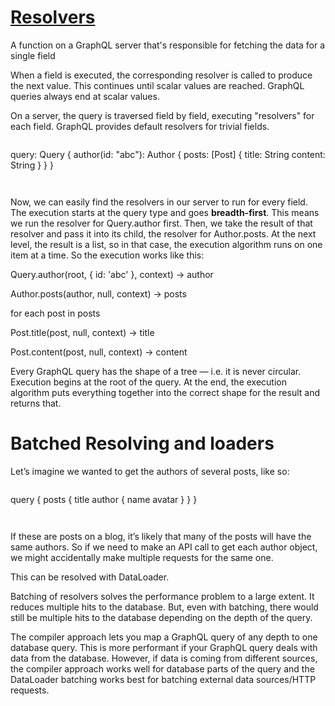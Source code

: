 
# [Resolvers](https://graphql.org/learn/execution/#root-fields-resolvers)

A function on a GraphQL server that's responsible for fetching the data for a single field

When a field is executed, the corresponding resolver is called to produce the next value. This continues until scalar values are reached. GraphQL queries always end at scalar values.

On a server, the query is traversed field by field, executing "resolvers" for each field. GraphQL provides default resolvers for trivial fields. 

```js


```
query: Query {
  author(id: "abc"): Author {
    posts: [Post] {
      title: String
      content: String
    }
  }
}
```


```

Now, we can easily find the resolvers in our server to run for every field. The execution starts at the query type and goes **breadth-first**. This means we run the resolver for Query.author first. Then, we take the result of that resolver and pass it into its child, the resolver for Author.posts. At the next level, the result is a list, so in that case, the execution algorithm runs on one item at a time. So the execution works like this:

Query.author(root, { id: 'abc' }, context) -> author

Author.posts(author, null, context) -> posts

for each post in posts

  Post.title(post, null, context) -> title

  Post.content(post, null, context) -> content

Every GraphQL query has the shape of a tree — i.e. it is never circular. Execution begins at the root of the query. At the end, the execution algorithm puts everything together into the correct shape for the result and returns that. 

# Batched Resolving and loaders

Let’s imagine we wanted to get the authors of several posts, like so:

```js


```
query {
  posts {
    title
    author {
      name
      avatar
    }
  }
}
```


```

If these are posts on a blog, it’s likely that many of the posts will have the same authors. So if we need to make an API call to get each author object, we might accidentally make multiple requests for the same one.

This can be resolved with DataLoader.

Batching of resolvers solves the performance problem to a large extent. It reduces multiple hits to the database. But, even with batching, there would still be multiple hits to the database depending on the depth of the query.

The compiler approach lets you map a GraphQL query of any depth to one database query. This is more performant if your GraphQL query deals with data from the database. However, if data is coming from different sources, the compiler approach works well for database parts of the query and the DataLoader batching works best for batching external data sources/HTTP requests.

